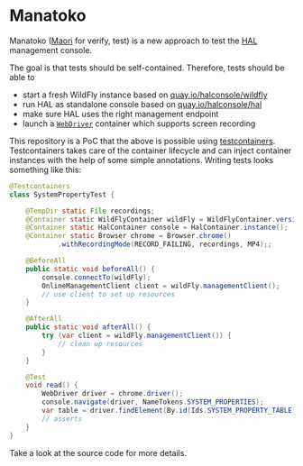 # Manatoko

Manatoko ([Maori](https://maoridictionary.co.nz/search?keywords=manatoko) for verify, test) is a new approach to test the [HAL](https://hal.github.io) management console. 

The goal is that tests should be self-contained. Therefore, tests should be able to

- start a fresh WildFly instance based on [quay.io/halconsole/wildfly](https://quay.io/repository/halconsole/wildfly)
- run HAL as standalone console based on [quay.io/halconsole/hal](https://quay.io/repository/halconsole/hal)
- make sure HAL uses the right management endpoint
- launch a [`WebDriver`](https://www.testcontainers.org/modules/webdriver_containers/) container which supports screen recording

This repository is a PoC that the above is possible using [testcontainers](https://www.testcontainers.org/). Testcontainers takes care of the container lifecycle and can inject container instances with the help of some simple annotations. Writing tests looks something like this:

```java
@Testcontainers
class SystemPropertyTest {

    @TempDir static File recordings;
    @Container static WildFlyContainer wildFly = WildFlyContainer.version(_26);
    @Container static HalContainer console = HalContainer.instance();
    @Container static Browser chrome = Browser.chrome()
            .withRecordingMode(RECORD_FAILING, recordings, MP4);;

    @BeforeAll
    public static void beforeAll() {
        console.connectTo(wildFly);
        OnlineManagementClient client = wildFly.managementClient();
        // use client to set up resources 
    }

    @AfterAll
    public static void afterAll() {
        try (var client = wildFly.managementClient()) {
            // clean up resources 
        }
    }

    @Test
    void read() {
        WebDriver driver = chrome.driver();
        console.navigate(driver, NameTokens.SYSTEM_PROPERTIES);
        var table = driver.findElement(By.id(Ids.SYSTEM_PROPERTY_TABLE));
        // asserts
    }
}
```

Take a look at the source code for more details. 
